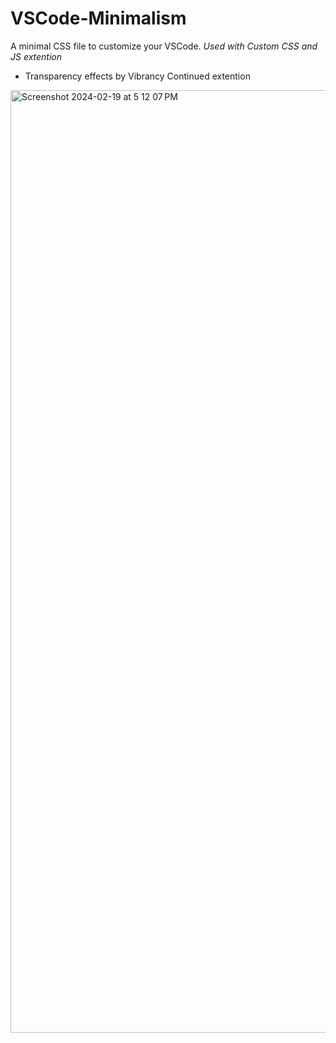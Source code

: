 # VSCode-Minimalism
A minimal CSS file to customize your VSCode. *Used with Custom CSS and JS extention*

- Transparency effects by Vibrancy Continued extention

<img width="1508" alt="Screenshot 2024-02-19 at 5 12 07 PM" src="https://github.com/AchillesKastanas/VSCode-Minimalism/assets/47496934/c653f448-a1fb-4822-9be4-a299ebb017e2">
